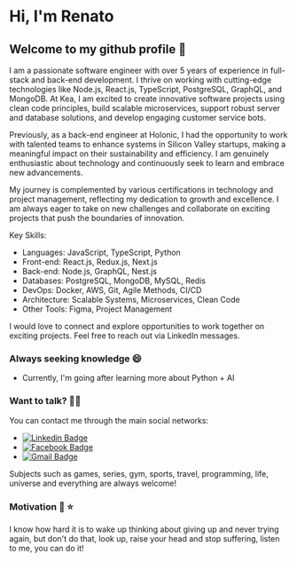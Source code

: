 # Hi, I'm Renato
## Welcome to my github profile 👋

I am a passionate software engineer with over 5 years of experience in full-stack and back-end development. I thrive on working with cutting-edge technologies like Node.js, React.js, TypeScript, PostgreSQL, GraphQL, and MongoDB. At Kea, I am excited to create innovative software projects using clean code principles, build scalable microservices, support robust server and database solutions, and develop engaging customer service bots.

Previously, as a back-end engineer at Holonic, I had the opportunity to work with talented teams to enhance systems in Silicon Valley startups, making a meaningful impact on their sustainability and efficiency. I am genuinely enthusiastic about technology and continuously seek to learn and embrace new advancements.

My journey is complemented by various certifications in technology and project management, reflecting my dedication to growth and excellence. I am always eager to take on new challenges and collaborate on exciting projects that push the boundaries of innovation.

Key Skills:
- Languages: JavaScript, TypeScript, Python
- Front-end: React.js, Redux.js, Next.js
- Back-end: Node.js, GraphQL, Nest.js
- Databases: PostgreSQL, MongoDB, MySQL, Redis
- DevOps: Docker, AWS, Git, Agile Methods, CI/CD
- Architecture: Scalable Systems, Microservices, Clean Code
- Other Tools: Figma, Project Management

I would love to connect and explore opportunities to work together on exciting projects. Feel free to reach out via LinkedIn messages.
### Always seeking knowledge :smile:

- Currently, I'm going after learning more about Python + AI
 
### Want to talk? :raising_hand_man:

You can contact me through the main social networks:

- [![Linkedin Badge](https://img.shields.io/badge/-Renato_Silveira-blue?style=flat-square&logo=Linkedin&logoColor=white&link=https://www.linkedin.com/in/renato-silveira-966070118/)](https://www.linkedin.com/in/renato-silveira-966070118/) 
- [![Facebook Badge](https://img.shields.io/badge/-Renato_Silveira-blue?style=flat-square&logo=Facebook&logoColor=white&link=https://www.facebook.com/renato.silveira.100)](https://www.facebook.com/renato.silveira.100) 
- [![Gmail Badge](https://img.shields.io/badge/-renatosilveira90@gmail.com-c14438?style=flat-square&logo=Gmail&logoColor=white&link=mailto:renatosilveira99@gmail.com)](mailto:renatosilveira90@gmail.com)

Subjects such as games, series, gym, sports, travel, programming, life, universe and everything are always welcome!

### Motivation :muscle: :star:

I know how hard it is to wake up thinking about giving up and never trying again, but don't do that, look up, raise your head and stop suffering, listen to me, you can do it!


